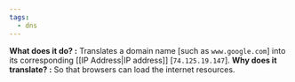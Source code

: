 ```yaml
---
tags:
  - dns
---
```

**What does it do? :** Translates a domain name [such as `www.google.com`] into its corresponding [[IP Address|IP address]] [`74.125.19.147`].
**Why does it translate? :** So that browsers can load the internet resources.
